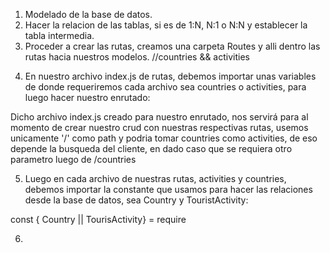 1. Modelado de la base de datos.
2. Hacer la relacion de las tablas, si es de 1:N, N:1 o N:N y establecer la tabla intermedia.
3. Proceder a crear las rutas, creamos una carpeta Routes y alli dentro las rutas hacia nuestros modelos. //countries && activities
<!-- Vamos a app.js y en server.use('/', routes) lo pasamos a server.use('/api', routes) para usar las rutas que estan en index -->
4. En nuestro archivo index.js de rutas, debemos importar unas variables de donde requeriremos cada archivo sea countries o activities, para luego hacer nuestro enrutado:
<!-- router.use('/countries', countriesRouter) y router.use('/activities', activitiesRouter) -->

Dicho archivo index.js creado para nuestro enrutado, nos servirá para al momento de crear nuestro crud con nuestras respectivas rutas, usemos unicamente '/' como path y podria tomar countries como activities, de eso depende la busqueda del cliente, en dado caso que se requiera otro parametro luego de /countries 

5. Luego en cada archivo de nuestras rutas, activities y countries, debemos importar la constante que usamos para hacer las relaciones desde la base de datos, sea Country y TouristActivity:

const { Country || TourisActivity} = require


<!-- Diferencia de usar fetch a axios: La diferencia es que no hay que hacerle el .json y devolverle una promesa como se hace en fetch. Si no que con axios lo hacemos de una sola vez y te devuelve todo en .data -->

6. 